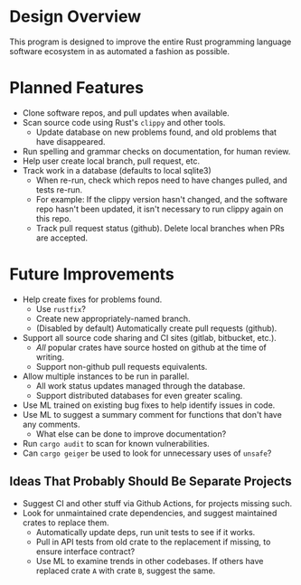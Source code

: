 Design Overview
===============

This program is designed to improve the entire Rust programming language
software ecosystem in as automated a fashion as possible.


# Planned Features

* Clone software repos, and pull updates when available.
* Scan source code using Rust's `clippy` and other tools.
    * Update database on new problems found, and old problems that have disappeared.
* Run spelling and grammar checks on documentation, for human review.
* Help user create local branch, pull request, etc.
* Track work in a database (defaults to local sqlite3)
    * When re-run, check which repos need to have changes pulled, and tests re-run.
    * For example: If the clippy version hasn't changed, and the software repo hasn't been updated, it isn't necessary to run clippy again on this repo.
    * Track pull request status (github). Delete local branches when PRs are accepted.

Future Improvements
===================

* Help create fixes for problems found.
    * Use `rustfix`?
    * Create new appropriately-named branch.
    * (Disabled by default) Automatically create pull requests (github).
* Support all source code sharing and CI sites (gitlab, bitbucket, etc.).
    * *All* popular crates have source hosted on github at the time of writing.
    * Support non-github pull requests equivalents.
* Allow multiple instances to be run in parallel.
    * All work status updates managed through the database.
    * Support distributed databases for even greater scaling.
* Use ML trained on existing bug fixes to help identify issues in code.
* Use ML to suggest a summary comment for functions that don't have any comments.
    * What else can be done to improve documentation?
* Run `cargo audit` to scan for known vulnerabilities.
* Can `cargo geiger` be used to look for unnecessary uses of `unsafe`?

Ideas That Probably Should Be Separate Projects
-----------------------------------------------

* Suggest CI and other stuff via Github Actions, for projects missing such.
* Look for unmaintained crate dependencies, and suggest maintained crates to replace them.
    * Automatically update deps, run unit tests to see if it works.
    * Pull in API tests from old crate to the replacement if missing, to ensure interface contract?
    * Use ML to examine trends in other codebases.  If others have replaced crate `A` with crate `B`, suggest the same.
